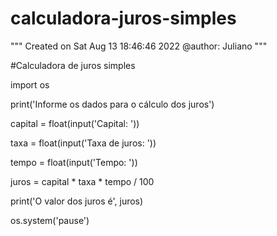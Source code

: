 # calculadora-juros-simples

"""
Created on Sat Aug 13 18:46:46 2022
@author: Juliano
"""

#Calculadora de juros simples

import os

print('Informe os dados para o cálculo dos juros')

capital = float(input('Capital: '))

taxa = float(input('Taxa de juros: '))

tempo = float(input('Tempo: '))

juros = capital * taxa * tempo / 100

print('O valor dos juros é', juros)

os.system('pause')
